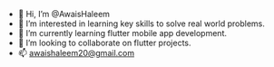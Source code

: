 - 👋 Hi, I’m @AwaisHaleem
- 👀 I’m interested in learning key skills to solve real world problems.
- 🌱 I’m currently learning flutter mobile app development.
- 💞️ I’m looking to collaborate on flutter projects.
- 📫 awaishaleem20@gmail.com

<!---
AwaisHaleem/AwaisHaleem is a ✨ special ✨ repository because its `README.md` (this file) appears on your GitHub profile.
You can click the Preview link to take a look at your changes.
--->
